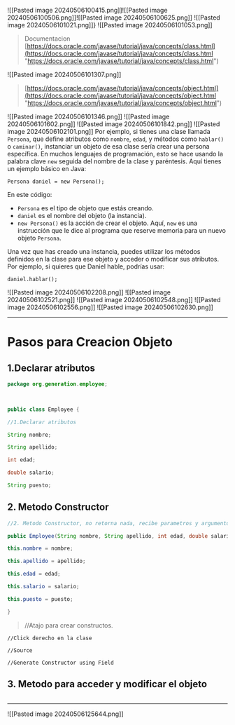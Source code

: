 ![[Pasted image 20240506100415.png]]![[Pasted image 20240506100506.png]]![[Pasted image 20240506100625.png]]
![[Pasted image 20240506101021.png]]}
![[Pasted image 20240506101053.png]]

>Documentacion
>[https://docs.oracle.com/javase/tutorial/java/concepts/class.html](https://docs.oracle.com/javase/tutorial/java/concepts/class.html "https://docs.oracle.com/javase/tutorial/java/concepts/class.html")


![[Pasted image 20240506101307.png]]


>[https://docs.oracle.com/javase/tutorial/java/concepts/object.html](https://docs.oracle.com/javase/tutorial/java/concepts/object.html "https://docs.oracle.com/javase/tutorial/java/concepts/object.html")


![[Pasted image 20240506101346.png]]
![[Pasted image 20240506101602.png]]
![[Pasted image 20240506101842.png]]
![[Pasted image 20240506102101.png]]
Por ejemplo, si tienes una clase llamada `Persona`, que define atributos como `nombre`, `edad`, y métodos como `hablar()` o `caminar()`, instanciar un objeto de esa clase sería crear una persona específica. En muchos lenguajes de programación, esto se hace usando la palabra clave `new` seguida del nombre de la clase y paréntesis. Aquí tienes un ejemplo básico en Java:


`Persona daniel = new Persona();`

En este código:

- `Persona` es el tipo de objeto que estás creando.
- `daniel` es el nombre del objeto (la instancia).
- `new Persona()` es la acción de crear el objeto. Aquí, `new` es una instrucción que le dice al programa que reserve memoria para un nuevo objeto `Persona`.

Una vez que has creado una instancia, puedes utilizar los métodos definidos en la clase para ese objeto y acceder o modificar sus atributos. Por ejemplo, si quieres que Daniel hable, podrías usar:

`daniel.hablar();`

![[Pasted image 20240506102208.png]]
![[Pasted image 20240506102521.png]]
![[Pasted image 20240506102548.png]]
![[Pasted image 20240506102556.png]]
![[Pasted image 20240506102630.png]]


---
# Pasos para Creacion Objeto
## 1.Declarar atributos

```Java
package org.generation.employee;

  

public class Employee {

//1.Declarar atributos

String nombre;

String apellido;

int edad;

double salario;

String puesto;
```

## 2. Metodo Constructor
```Java
//2. Metodo Constructor, no retorna nada, recibe parametros y argumentos que corresponden a los atributos y estos se guardan con la palabra reservada this.

public Employee(String nombre, String apellido, int edad, double salario, String puesto){

this.nombre = nombre;

this.apellido = apellido;

this.edad = edad;

this.salario = salario;

this.puesto = puesto;

}
```

>//Atajo para crear constructos.

```SH
//Click derecho en la clase

//Source

//Generate Constructor using Field
```

## 3. Metodo para acceder y modificar el objeto
```Java

```











---
![[Pasted image 20240506125644.png]]
